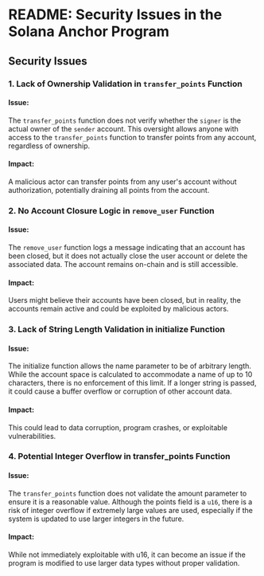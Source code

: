 # README: Security Issues in the Solana Anchor Program

## Security Issues

### 1. Lack of Ownership Validation in `transfer_points` Function

#### Issue:
The `transfer_points` function does not verify whether the `signer` is the actual owner of the `sender` account. This oversight allows anyone with access to the `transfer_points` function to transfer points from any account, regardless of ownership.

#### Impact:
A malicious actor can transfer points from any user's account without authorization, potentially draining all points from the account.

### 2. No Account Closure Logic in `remove_user` Function

#### Issue:
The `remove_user` function logs a message indicating that an account has been closed, but it does not actually close the user account or delete the associated data. The account remains on-chain and is still accessible.

#### Impact:
Users might believe their accounts have been closed, but in reality, the accounts remain active and could be exploited by malicious actors.

### 3. Lack of String Length Validation in initialize Function

#### Issue:
The initialize function allows the name parameter to be of arbitrary length. While the account space is calculated to accommodate a name of up to 10 characters, there is no enforcement of this limit. If a longer string is passed, it could cause a buffer overflow or corruption of other account data.

#### Impact:
This could lead to data corruption, program crashes, or exploitable vulnerabilities.

### 4. Potential Integer Overflow in transfer_points Function

#### Issue:
The `transfer_points` function does not validate the amount parameter to ensure it is a reasonable value. Although the points field is a `u16`, there is a risk of integer overflow if extremely large values are used, especially if the system is updated to use larger integers in the future.

#### Impact:
While not immediately exploitable with u16, it can become an issue if the program is modified to use larger data types without proper validation.





